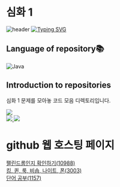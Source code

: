 # 심화 1
![header](https://capsule-render.vercel.app/api?type=egg&color=gradient&height=300&section=header&text=welcome%2&fontSize=50&desc=심화%201%20문제)
[![Typing SVG](https://readme-typing-svg.demolab.com?font=Fira+Code&pause=1000&color=93BDF7&background=203AFF00&random=false&width=435&lines=My+name+is+kimganghyeon)](https://git.io/typing-svg)

## Language of repository📚
![Java](https://img.shields.io/badge/Java-007396?style=flat-square&logo=java&logoColor=white)

## Introduction to repositories 
심화 1 문제를 모아놓 코드 모음 디렉토리입니다.

 <a href="https://www.acmicpc.net/problem/10988">
      <img src ="https://github.com/do04200611/Baekjoon/assets/74278578/d2fa3aa0-d1b0-44b2-ba66-18e381d40939">
 </a> <br>
  
<a href="https://www.acmicpc.net/problem/3003">
   <img src ="https://github.com/do04200611/Baekjoon/assets/74278578/d16ba1fa-c670-4232-acba-da62d4f2742d">
</a>
<a href="https://www.acmicpc.net/problem/1157"> <!--문제 url 지정-->
   <img src ="https://github.com/do04200611/Baekjoon/assets/74278578/528409cf-ad03-455e-9c2f-c68852ba7c3e"> <!--문제 사진-->
</a> <!--a태그 종료--> 

# github 웹 호스팅 페이지

<a href="https://do04200611.github.io/Baekjoon/%EC%8B%AC%ED%99%94%201/%ED%8C%B0%EB%A6%B0%EB%93%9C%EB%A1%AC%EC%9D%B8%EC%A7%80%20%ED%99%95%EC%9D%B8%ED%95%98%EA%B8%B0(10988)/index.html">팰린드롬인지 확인하기(10988)</a><br>
<a href="https://do04200611.github.io/Baekjoon/%EC%8B%AC%ED%99%94%201/%ED%82%B9,%20%ED%80%B8,%20%EB%A3%A9,%20%EB%B9%84%EC%88%8D,%20%EB%82%98%EC%9D%B4%ED%8A%B8,%20%ED%8F%B0(3003)/index.html">킹, 퀸, 룩, 비숍, 나이트, 폰(3003)</a><br>
<a href="https://do04200611.github.io/Baekjoon/%EC%8B%AC%ED%99%94%201/%EB%8B%A8%EC%96%B4%20%EA%B3%B5%EB%B6%80(1157)/index.html">단어 공부(1157)</a><br>

